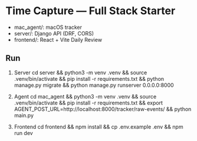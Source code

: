 # Time Capture — Full Stack Starter
- mac_agent/: macOS tracker
- server/: Django API (DRF, CORS)
- frontend/: React + Vite Daily Review

## Run
1) Server
cd server && python3 -m venv .venv && source .venv/bin/activate && pip install -r requirements.txt && python manage.py migrate && python manage.py runserver 0.0.0.0:8000

2) Agent
cd mac_agent && python3 -m venv .venv && source .venv/bin/activate && pip install -r requirements.txt && export AGENT_POST_URL=http://localhost:8000/tracker/raw-events/ && python main.py

3) Frontend
cd frontend && npm install && cp .env.example .env && npm run dev
